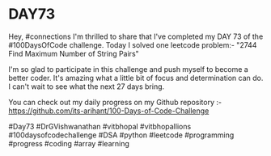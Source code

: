 # DAY73
Hey, #connections I'm thrilled to share that I've completed my DAY 73 of the #100DaysOfCode challenge. Today I solved one leetcode problem:- "2744 Find Maximum Number of String Pairs"

I'm so glad to participate in this challenge and push myself to become a better coder. It's amazing what a little bit of focus and determination can do. I can't wait to see what the next 27 days bring.

You can check out my daily progress on my Github repository :- https://github.com/its-arihant/100-Days-of-Code-Challenge

#Day73 #DrGVishwanathan #vitbhopal #vitbhopallions #100daysofcodechallenge #DSA #python #leetcode #programming #progress #coding #array #learning 